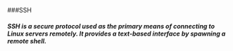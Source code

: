 ###SSH
<h5>SSH is a secure protocol used as the primary means of connecting to Linux servers remotely. It provides a text-based interface by spawning a remote shell.</h5>
